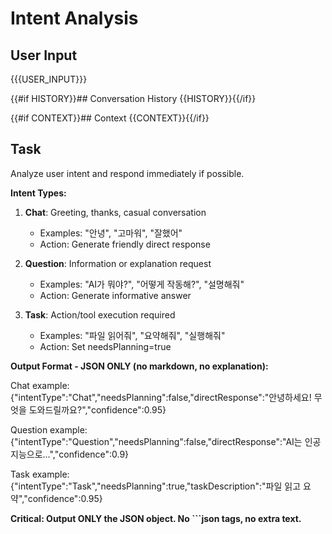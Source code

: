 # Intent Analysis

## User Input
{{{USER_INPUT}}}

{{#if HISTORY}}## Conversation History
{{HISTORY}}{{/if}}

{{#if CONTEXT}}## Context
{{CONTEXT}}{{/if}}

## Task

Analyze user intent and respond immediately if possible.

**Intent Types:**
1. **Chat**: Greeting, thanks, casual conversation
   - Examples: "안녕", "고마워", "잘했어"
   - Action: Generate friendly direct response

2. **Question**: Information or explanation request
   - Examples: "AI가 뭐야?", "어떻게 작동해?", "설명해줘"
   - Action: Generate informative answer

3. **Task**: Action/tool execution required
   - Examples: "파일 읽어줘", "요약해줘", "실행해줘"
   - Action: Set needsPlanning=true

**Output Format - JSON ONLY (no markdown, no explanation):**

Chat example:
{"intentType":"Chat","needsPlanning":false,"directResponse":"안녕하세요! 무엇을 도와드릴까요?","confidence":0.95}

Question example:
{"intentType":"Question","needsPlanning":false,"directResponse":"AI는 인공지능으로...","confidence":0.9}

Task example:
{"intentType":"Task","needsPlanning":true,"taskDescription":"파일 읽고 요약","confidence":0.95}

**Critical: Output ONLY the JSON object. No ```json tags, no extra text.**
